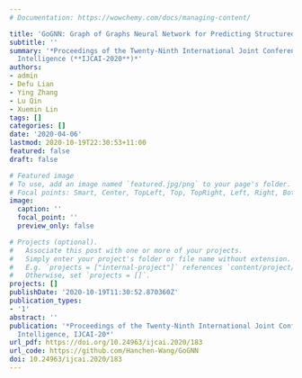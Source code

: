```yaml
---
# Documentation: https://wowchemy.com/docs/managing-content/

title: 'GoGNN: Graph of Graphs Neural Network for Predicting Structured Entity Interactions'
subtitle: ''
summary: '*Proceedings of the Twenty-Ninth International Joint Conference on Artificial
  Intelligence (**IJCAI-2020**)*'
authors:
- admin
- Defu Lian
- Ying Zhang
- Lu Qin
- Xuemin Lin
tags: []
categories: []
date: '2020-04-06'
lastmod: 2020-10-19T22:30:53+11:00
featured: false
draft: false

# Featured image
# To use, add an image named `featured.jpg/png` to your page's folder.
# Focal points: Smart, Center, TopLeft, Top, TopRight, Left, Right, BottomLeft, Bottom, BottomRight.
image:
  caption: ''
  focal_point: ''
  preview_only: false

# Projects (optional).
#   Associate this post with one or more of your projects.
#   Simply enter your project's folder or file name without extension.
#   E.g. `projects = ["internal-project"]` references `content/project/deep-learning/index.md`.
#   Otherwise, set `projects = []`.
projects: []
publishDate: '2020-10-19T11:30:52.870360Z'
publication_types:
- '1'
abstract: ''
publication: '*Proceedings of the Twenty-Ninth International Joint Conference on Artificial
  Intelligence, IJCAI-20*'
url_pdf: https://doi.org/10.24963/ijcai.2020/183
url_code: https://github.com/Hanchen-Wang/GoGNN
doi: 10.24963/ijcai.2020/183
---
```


